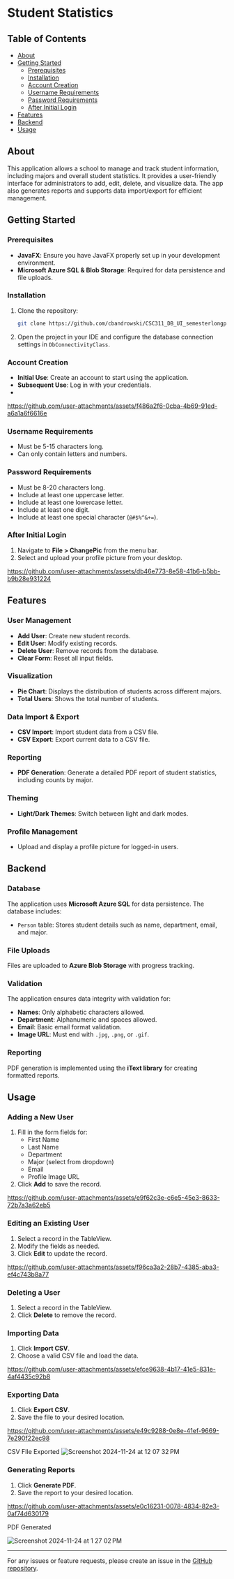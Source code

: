 # Student Statistics

## Table of Contents
- [About](#about)
- [Getting Started](#getting-started)
  - [Prerequisites](#prerequisites)
  - [Installation](#installation)
  - [Account Creation](#account-creation)
  - [Username Requirements](#username-requirements)
  - [Password Requirements](#password-requirements)
  - [After Initial Login](#after-initial-login)
- [Features](#features)
- [Backend](#backend)
- [Usage](#usage)

## About
This application allows a school to manage and track student information, including majors and overall student statistics. It provides a user-friendly interface for administrators to add, edit, delete, and visualize data. The app also generates reports and supports data import/export for efficient management.

## Getting Started

### Prerequisites
- **JavaFX**: Ensure you have JavaFX properly set up in your development environment.
- **Microsoft Azure SQL & Blob Storage**: Required for data persistence and file uploads.

### Installation
1. Clone the repository:
   ```bash
   git clone https://github.com/cbandrowski/CSC311_DB_UI_semesterlongproject.git
   ```
2. Open the project in your IDE and configure the database connection settings in `DbConnectivityClass`.

### Account Creation
- **Initial Use**: Create an account to start using the application.
- **Subsequent Use**: Log in with your credentials.
- 

https://github.com/user-attachments/assets/f486a2f6-0cba-4b69-91ed-a6a1a6f6616e



### Username Requirements
- Must be 5-15 characters long.
- Can only contain letters and numbers.

### Password Requirements
- Must be 8-20 characters long.
- Include at least one uppercase letter.
- Include at least one lowercase letter.
- Include at least one digit.
- Include at least one special character (`@#$%^&+=`).

### After Initial Login
1. Navigate to **File > ChangePic** from the menu bar.
2. Select and upload your profile picture from your desktop.

https://github.com/user-attachments/assets/db46e773-8e58-41b6-b5bb-b9b28e931224

## Features

### User Management
- **Add User**: Create new student records.
- **Edit User**: Modify existing records.
- **Delete User**: Remove records from the database.
- **Clear Form**: Reset all input fields.

### Visualization
- **Pie Chart**: Displays the distribution of students across different majors.
- **Total Users**: Shows the total number of students.

### Data Import & Export
- **CSV Import**: Import student data from a CSV file.
- **CSV Export**: Export current data to a CSV file.

### Reporting
- **PDF Generation**: Generate a detailed PDF report of student statistics, including counts by major.

### Theming
- **Light/Dark Themes**: Switch between light and dark modes.

### Profile Management
- Upload and display a profile picture for logged-in users.

## Backend

### Database
The application uses **Microsoft Azure SQL** for data persistence. The database includes:
- `Person` table: Stores student details such as name, department, email, and major.

### File Uploads
Files are uploaded to **Azure Blob Storage** with progress tracking.

### Validation
The application ensures data integrity with validation for:
- **Names**: Only alphabetic characters allowed.
- **Department**: Alphanumeric and spaces allowed.
- **Email**: Basic email format validation.
- **Image URL**: Must end with `.jpg`, `.png`, or `.gif`.

### Reporting
PDF generation is implemented using the **iText library** for creating formatted reports.

## Usage

### Adding a New User
1. Fill in the form fields for:
   - First Name
   - Last Name
   - Department
   - Major (select from dropdown)
   - Email
   - Profile Image URL
2. Click **Add** to save the record.
   

https://github.com/user-attachments/assets/e9f62c3e-c6e5-45e3-8633-72b7a3a62eb5



### Editing an Existing User
1. Select a record in the TableView.
2. Modify the fields as needed.
3. Click **Edit** to update the record.
   

https://github.com/user-attachments/assets/f96ca3a2-28b7-4385-aba3-ef4c743b8a77



### Deleting a User
1. Select a record in the TableView.
2. Click **Delete** to remove the record.

### Importing Data
1. Click **Import CSV**.
2. Choose a valid CSV file and load the data.

https://github.com/user-attachments/assets/efce9638-4b17-41e5-831e-4af4435c92b8


### Exporting Data
1. Click **Export CSV**.
2. Save the file to your desired location.
   

https://github.com/user-attachments/assets/e49c9288-0e8e-41ef-9669-7e290f22ec98



CSV FIle Exported 
![Screenshot 2024-11-24 at 12 07 32 PM](https://github.com/user-attachments/assets/27e4398e-3f65-4ae3-a6b9-db5a79ff75ae)


### Generating Reports
1. Click **Generate PDF**.
2. Save the report to your desired location.
   

https://github.com/user-attachments/assets/e0c16231-0078-4834-82e3-0af74d630179


PDF Generated 

![Screenshot 2024-11-24 at 1 27 02 PM](https://github.com/user-attachments/assets/1d48d27b-8be5-4b51-9402-5cce9e0d013d)



---

For any issues or feature requests, please create an issue in the [GitHub repository](https://github.com/cbandrowski/CSC311_DB_UI_semesterlongproject/issues).

     
     
      
        

